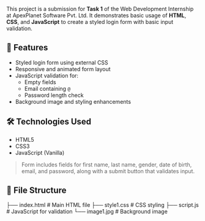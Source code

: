 This project is a submission for **Task 1** of the Web Development Internship at ApexPlanet Software Pvt. Ltd. It demonstrates basic usage of **HTML**, **CSS**, and **JavaScript** to create a styled login form with basic input validation.

## 🔧 Features

- Styled login form using external CSS
- Responsive and animated form layout
- JavaScript validation for:
  - Empty fields
  - Email containing `@`
  - Password length check
- Background image and styling enhancements

## 🛠 Technologies Used

- HTML5
- CSS3
- JavaScript (Vanilla)


> Form includes fields for first name, last name, gender, date of birth, email, and password, along with a submit button that validates input.

## 📂 File Structure

├── index.html # Main HTML file
├── style1.css # CSS styling
├── script.js # JavaScript for validation
└── image1.jpg # Background image
